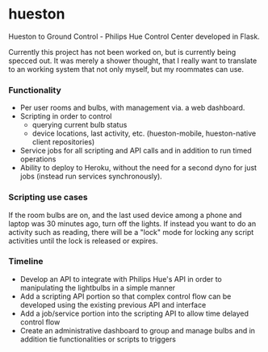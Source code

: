 # hueston
Hueston to Ground Control - Philips Hue Control Center developed in Flask.

Currently this project has not been worked on, but is currently being specced out. It was merely a shower thought, that I really want to translate to an working system that not only myself, but my roommates can use.

### Functionality

- Per user rooms and bulbs, with management via. a web dashboard.
- Scripting in order to control
  - querying current bulb status
  - device locations, last activity, etc. (hueston-mobile, hueston-native client repositories)
- Service jobs for all scripting and API calls and in addition to run timed operations
- Ability to deploy to Heroku, without the need for a second dyno for just jobs (instead run services synchronously).


### Scripting use cases

If the room bulbs are on, and the last used device among a phone and laptop was 30 minutes ago, turn off the lights. If instead you want to do an activity such as reading, there will be a "lock" mode for locking any script activities until the lock is released or expires.


### Timeline

- Develop an API to integrate with Philips Hue's API in order to manipulating the lightbulbs in a simple manner
- Add a scripting API portion so that complex control flow can be developed using the existing previous API and interface
- Add a job/service portion into the scripting API to allow time delayed control flow
- Create an administrative dashboard to group and manage bulbs and in addition tie functionalities or scripts to triggers

